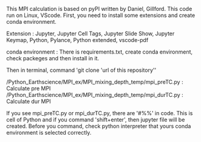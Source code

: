 This MPI calculation is based on pyPI written by Daniel, Gillford. 
This code run on Linux, VScode. 
First, you need to install some extensions and create conda environment. 

Extension : Jupyter, Jupyter Cell Tags, Jupyter Slide Show, Jupyter Keymap, Python, Pylance, Python extended, vscode-pdf

conda environment : There is requirements.txt, create conda environment, check packeges and then install in it.

Then in terminal, command 
'git clone 'url of this repository''

/Python_Earthscience/MPI_ex/MPI_mixing_depth_temp/mpi_preTC.py 
: Calculate pre MPI
/Python_Earthscience/MPI_ex/MPI_mixing_depth_temp/mpi_durTC.py
: Calculate dur MPI 

If you see mpi_preTC.py or mpi_durTC.py, there are '#%%' in code. 
This is cell of Python and if you command 'shift+enter', then jupyter file will be created. 
Before you command, check python interpreter that yours conda environment is selected correctly. 

